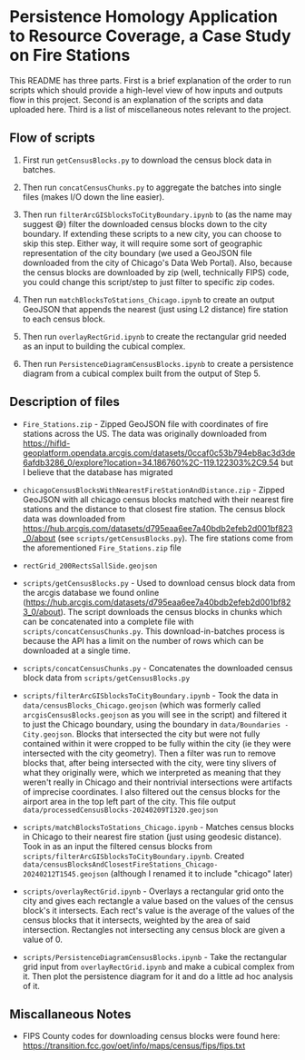 # Persistence Homology Application to Resource Coverage, a Case Study on Fire Stations
This README has three parts. First is a brief explanation of the order to run scripts which should provide a high-level view of how inputs and outputs flow in this project. Second is an explanation of the scripts and data uploaded here. Third is a list of miscellaneous notes relevant to the project.

## Flow of scripts
1. First run `getCensusBlocks.py` to download the census block data in batches.

2. Then run `concatCensusChunks.py` to aggregate the batches into single files (makes I/O down the line easier).

3. Then run `filterArcGISblocksToCityBoundary.ipynb` to (as the name may suggest :sweat_smile:) filter the downloaded census blocks down to the city boundary. If extending these scripts to a new city, you can choose to skip this step. Either way, it will require some sort of geographic representation of the city boundary (we used a GeoJSON file downloaded from the city of Chicago's Data Web Portal). Also, because the census blocks are downloaded by zip (well, technically FIPS) code, you could change this script/step to just filter to specific zip codes.

4. Then run `matchBlocksToStations_Chicago.ipynb` to create an output GeoJSON that appends the nearest (just using L2 distance) fire station to each census block.

5. Then run `overlayRectGrid.ipynb` to create the rectangular grid needed as an input to building the cubical complex.

6. Then run `PersistenceDiagramCensusBlocks.ipynb` to create a persistence diagram from a cubical complex built from the output of Step 5.


## Description of files
- `Fire_Stations.zip` - Zipped GeoJSON file with coordinates of fire stations across the US. The data was originally downloaded  from https://hifld-geoplatform.opendata.arcgis.com/datasets/0ccaf0c53b794eb8ac3d3de6afdb3286_0/explore?location=34.186760%2C-119.122303%2C9.54 but I believe that the database has migrated

- `chicagoCensusBlocksWithNearestFireStationAndDistance.zip` - Zipped GeoJSON with all chicago census blocks matched with their nearest fire stations and the distance to that closest fire station. The census block data was downloaded from https://hub.arcgis.com/datasets/d795eaa6ee7a40bdb2efeb2d001bf823_0/about (see `scripts/getCensusBlocks.py`). The fire stations come from the aforementioned `Fire_Stations.zip` file

- `rectGrid_200RectsSallSide.geojson`


- `scripts/getCensusBlocks.py` - Used to download census block data from the arcgis database we found online (https://hub.arcgis.com/datasets/d795eaa6ee7a40bdb2efeb2d001bf823_0/about). The script downloads the census blocks in chunks which can be concatenated into a complete file with `scripts/concatCensusChunks.py`. This download-in-batches process is because the API has a limit on the number of rows which can be downloaded at a single time.

- `scripts/concatCensusChunks.py` - Concatenates the downloaded census block data from `scripts/getCensusBlocks.py`

- `scripts/filterArcGISblocksToCityBoundary.ipynb` - Took the data in `data/censusBlocks_Chicago.geojson` (which was formerly called `arcgisCensusBlocks.geojson` as you will see in the script) and filtered it to just the Chicago boundary, using the boundary in `data/Boundaries - City.geojson`. Blocks that intersected the city but were not fully contained within it were cropped to be fully within the city (ie they were intersected with the city geometry). Then a filter was run to remove blocks that, after being intersected with the city, were tiny slivers of what they originally were, which we interpreted as meaning that they weren't really in Chicago and their nontrivial intersections were artifacts of imprecise coordinates. I also filtered out the census blocks for the airport area in the top left part of the city. This file output `data/processedCensusBlocks-20240209T1320.geojson`

- `scripts/matchBlocksToStations_Chicago.ipynb` - Matches census blocks in Chicago to their nearest fire station (just using geodesic distance). Took in as an input the filtered census blocks from `scripts/filterArcGISblocksToCityBoundary.ipynb`. Created `data/censusBlocksAndClosestFireStations_Chicago-20240212T1545.geojson` (although I renamed it to include "chicago" later)

- `scripts/overlayRectGrid.ipynb` - Overlays a rectangular grid onto the city and gives each rectangle a value based on the values of the census block's it intersects. Each rect's value is the average of the values of the census blocks that it intersects, weighted by the area of said intersection. Rectangles not intersecting any census block are given a value of 0.

- `scripts/PersistenceDiagramCensusBlocks.ipynb` - Take the rectangular grid input from `overlayRectGrid.ipynb` and make a cubical complex from it. Then plot the persistence diagram for it and do a little ad hoc analysis of it.


## Miscallaneous Notes

- FIPS County codes for downloading census blocks were found here: https://transition.fcc.gov/oet/info/maps/census/fips/fips.txt


